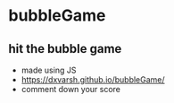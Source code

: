 ﻿# bubbleGame
## hit the bubble game
- made using JS
- https://dxvarsh.github.io/bubbleGame/
- comment down your score
